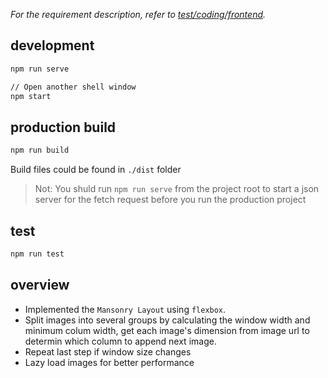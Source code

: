 _For the requirement description, refer to [test/coding/frontend](https://wiredcraft.gitbook.io/recruitment-test/coding/frontend)._

## development

```cmd
npm run serve

// Open another shell window
npm start
```

## production build

```cmd
npm run build
```

Build files could be found in `./dist` folder

> Not: You shuld run `npm run serve` from the project root to start a json server for the fetch request before you run the production project

## test

```cmd
npm run test
```

## overview

- Implemented the `Mansonry Layout` using `flexbox`.
- Split images into several groups by calculating the window width and minimum colum width, get each image's dimension from image url to determin which column to append next image.
- Repeat last step if window size changes
- Lazy load images for better performance

